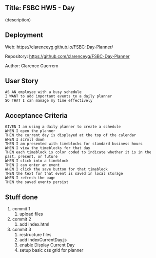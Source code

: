 ## Title: FSBC HW5 - Day
(description)

## Deployment
Web: https://clarenceyg.github.io/FSBC-Day-Planner/

Repository: https://github.com/clarenceyg/FSBC-Day-Planner

Author: Clarence Guerrero

## User Story
```
AS AN employee with a busy schedule
I WANT to add important events to a daily planner
SO THAT I can manage my time effectively
```

## Acceptance Criteria
```
GIVEN I am using a daily planner to create a schedule
WHEN I open the planner
THEN the current day is displayed at the top of the calendar
WHEN I scroll down
THEN I am presented with timeblocks for standard business hours
WHEN I view the timeblocks for that day
THEN each timeblock is color coded to indicate whether it is in the past, present, or future
WHEN I click into a timeblock
THEN I can enter an event
WHEN I click the save button for that timeblock
THEN the text for that event is saved in local storage
WHEN I refresh the page
THEN the saved events persist
```

## Stuff done
1. commit 1
   1. upload files
2. commit 2
   1. add index.html
3. commit 3
   1. restructure files
   2. add indexCurrentDay.js
   3. enable Display Current Day
   4. setup basic css grid for planner
   
